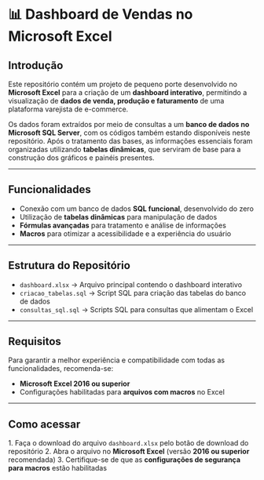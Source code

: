 # 📊 Dashboard de Vendas no Microsoft Excel

## Introdução

Este repositório contém um projeto de pequeno porte desenvolvido no **Microsoft Excel** para a criação de um **dashboard interativo**, permitindo a visualização de **dados de venda, produção e faturamento** de uma plataforma varejista de e-commerce.

Os dados foram extraídos por meio de consultas a um **banco de dados no Microsoft SQL Server**, com os códigos também estando disponíveis neste repositório. Após o tratamento das bases, as informações essenciais foram organizadas utilizando **tabelas dinâmicas**, que serviram de base para a construção dos gráficos e painéis presentes.

---

## Funcionalidades

- Conexão com um banco de dados **SQL funcional**, desenvolvido do zero  
- Utilização de **tabelas dinâmicas** para manipulação de dados  
- **Fórmulas avançadas** para tratamento e análise de informações  
- **Macros** para otimizar a acessibilidade e a experiência do usuário  

---

## Estrutura do Repositório

- `dashboard.xlsx` → Arquivo principal contendo o dashboard interativo  
- `criacao_tabelas.sql` → Script SQL para criação das tabelas do banco de dados  
- `consultas_sql.sql` → Scripts SQL para consultas que alimentam o Excel  

---

## Requisitos

Para garantir a melhor experiência e compatibilidade com todas as funcionalidades, recomenda-se:

- **Microsoft Excel 2016 ou superior**  
- Configurações habilitadas para **arquivos com macros** no Excel  

---

## Como acessar

1️. Faça o download do arquivo `dashboard.xlsx` pelo botão de download do repositório
2️. Abra o arquivo no **Microsoft Excel** (versão **2016 ou superior** recomendada)
3️. Certifique-se de que as **configurações de segurança para macros** estão habilitadas
